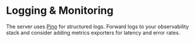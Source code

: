 # Logging & Monitoring

The server uses [Pino](https://github.com/pinojs/pino) for structured logs. Forward logs to your observability stack and consider adding metrics exporters for latency and error rates.
